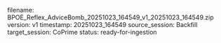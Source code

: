 filename: BPOE_Reflex_AdviceBomb_20251023_164549_v1_20251023_164549.zip
version: v1
timestamp: 20251023_164549
source_session: Backfill
target_session: CoPrime
status: ready-for-ingestion
